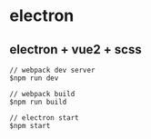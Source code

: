 # electron

## electron + vue2 + scss

```
// webpack dev server
$npm run dev

// webpack build
$npm run build

// electron start
$npm start
```
